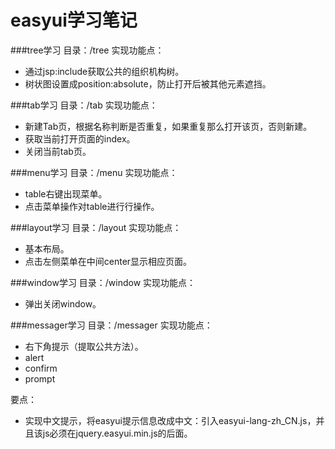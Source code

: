 # easyui学习笔记

###tree学习
目录：/tree
实现功能点：
 * 通过jsp:include获取公共的组织机构树。
 * 树状图设置成position:absolute，防止打开后被其他元素遮挡。

###tab学习
目录：/tab
实现功能点：
 * 新建Tab页，根据名称判断是否重复，如果重复那么打开该页，否则新建。
 * 获取当前打开页面的index。
 * 关闭当前tab页。

###menu学习
目录：/menu
实现功能点：
* table右键出现菜单。
* 点击菜单操作对table进行行操作。

###layout学习
目录：/layout
实现功能点：
* 基本布局。
* 点击左侧菜单在中间center显示相应页面。

###window学习
目录：/window
实现功能点：
* 弹出关闭window。

###messager学习
目录：/messager
实现功能点：
* 右下角提示（提取公共方法）。
* alert
* confirm
* prompt

要点：
* 实现中文提示，将easyui提示信息改成中文：引入easyui-lang-zh_CN.js，并且该js必须在jquery.easyui.min.js的后面。